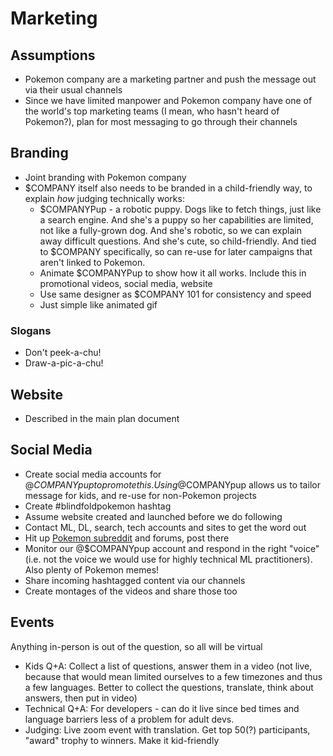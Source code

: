 # Marketing

## Assumptions

* Pokemon company are a marketing partner and push the message out via their usual channels
* Since we have limited manpower and Pokemon company have one of the world's top marketing teams (I mean, who hasn't heard of Pokemon?), plan for most messaging to go through their channels

## Branding

* Joint branding with Pokemon company
* $COMPANY itself also needs to be branded in a child-friendly way, to explain *how* judging technically works:
  * $COMPANYPup - a robotic puppy. Dogs like to fetch things, just like a search engine. And she's a puppy so her capabilities are limited, not like a fully-grown dog. And she's robotic, so we can explain away difficult questions. And she's cute, so child-friendly. And tied to $COMPANY specifically, so can re-use for later campaigns that aren't linked to Pokemon.
  * Animate $COMPANYPup to show how it all works. Include this in promotional videos, social media, website
  * Use same designer as $COMPANY 101 for consistency and speed
  * Just simple like animated gif

### Slogans

* Don't peek-a-chu!
* Draw-a-pic-a-chu!

## Website

* Described in the main plan document

## Social Media

* Create social media accounts for @$COMPANYpup to promote this. Using @$COMPANYpup allows us to tailor message for kids, and re-use for non-Pokemon projects
* Create #blindfoldpokemon hashtag
* Assume website created and launched before we do following
* Contact ML, DL, search, tech accounts and sites to get the word out
* Hit up [Pokemon subreddit](http://reddit.com/r/pokemon) and forums, post there
* Monitor our @$COMPANYpup account and respond in the right "voice" (i.e. not the voice we would use for highly technical ML practitioners). Also plenty of Pokemon memes!
* Share incoming hashtagged content via our channels
* Create montages of the videos and share those too

## Events

Anything in-person is out of the question, so all will be virtual

* Kids Q+A: Collect a list of questions, answer them in a video (not live, because that would mean limited ourselves to a few timezones and thus a few languages. Better to collect the questions, translate, think about answers, then put in video)
* Technical Q+A: For developers - can do it live since bed times and language barriers less of a problem for adult devs.
* Judging: Live zoom event with translation. Get top 50(?) participants, "award" trophy to winners. Make it kid-friendly
